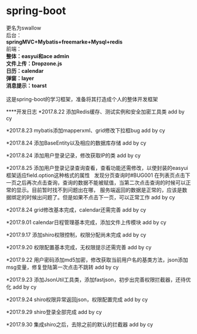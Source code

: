# spring-boot
更名为swallow<br>
后台：<br>
**springMVC+Mybatis+freemarke+Mysql+redis<br>**
前端：<br>
**整体：easyui和ace admin<br>文件上传：Dropzone.js<br>日历：calendar<br>弹窗：layer<br>消息提示：toarst**
<br><br>这是spring-boot的学习框架，准备将其打造成个人的整体开发框架


****开发日志
*2017.8.22 添加Redis缓存、测试实例和安全加密工具类	add by cy

*2017.8.23 mybatis添加mapperxml、grid修改下拉框bug	add by cy

*2017.8.24 添加BaseEntity以及相应的数据库存储	add by cy

*2017.8.24 添加用户登录记录，修改获取IP的类	add by cy

*2017.8.25 添加用户登录记录查询查看，查看功能还需修改，以使封装的easyui框架适应field.option这种格式的属性
		   发现分页查询时#BUG001  在列表页点击下一页之后再次点击查询，查询的数据不能被赋值，当第二次点击查询的时候可以正常的显示。目前暂时找不到问题出在哪，
		   服务端返回的数据是正常的，应该是数据绑定的时候出问题了。但是如果不点击下一页，可以正常工作	add by cy
		   
*2017.8.24 grid修改基本完成，calendar还需完善	add by cy

*2017.9.01 calendar日程管理基本完成，添加文件上传模块	add by cy

*2017.9.17 添加shiro权限控制，权限分配尚未完成	  add by cy

*2017.9.20 权限配置基本完成，无权限提示还需完善	add by cy

*2017.9.22 用户密码添加md5加密，修改获取当前用户名的基类方法，json添加msg变量，修复登陆第一次点击不跳转	add by cy

*2017.9.23 添加JsonUtil工具类，添加fastjson，初步出完善权限拦截器，还待优化	add by cy		 

*2017.9.24 shiro权限异常返回json，权限配置完成	add by cy

*2017.9.29 shiro登录全部完成	add by cy

*2017.9.30 集成shiro之后，去除之前的默认的拦截器	add by cy
